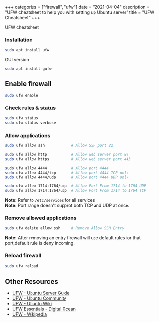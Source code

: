 +++
categories = ["firewall", "ufw"]
date = "2021-04-04"
description = "UFW cheatsheet to help you with setting up Ubuntu server"
title = "UFW Cheatsheet"
+++

UFW cheatsheet

### Installation

```bash
sudo apt install ufw
```

GUI version

```bash
sudo apt install gufw
```

## Enable firewall

```bash
sudo ufw enable
```

### Check rules & status

```bash
sudo ufw status
sudo ufw status verbose
```

### Allow applications

```bash
sudo ufw allow ssh            # Allow SSH port 22

sudo ufw allow http           # Allow web server port 80
sudo ufw allow https          # Allow web server port 443

sudo ufw allow 4444           # Allow port 4444
sudo ufw allow 4444/tcp       # Allow port 4444 TCP only
sudo ufw allow 4444/udp       # Allow port 4444 UDP only

sudo ufw allow 1714:1764/udp  # Allow Port From 1714 to 1764 UDP
sudo ufw allow 1714:1764/udp  # Allow Port From 1714 to 1764 TCP
```

**Note:** Refer to `/etc/services` for all services <br>
**Note:** Port range doesn't supprot both TCP and UDP at once.

### Remove allowed applications

```bash
sudo ufw delete allow ssh     # Remove Allow SSH Entry
```

**Note:** After removing an entry firewall will use default rules for that port,default rule is deny incoming.


### Reload firewall
```bash
sudo ufw reload
```


## Other Resources
- [UFW - Ubuntu Server Guide](https://help.ubuntu.com/lts/serverguide/firewall.html) <br>
- [UFW - Ubuntu Community](https://help.ubuntu.com/community/UFW) <br>
- [UFW - Ubuntu Wiki](https://wiki.ubuntu.com/UncomplicatedFirewall) <br>
- [UFW Essentials - Digital Ocean](https://www.digitalocean.com/community/tutorials/ufw-essentials-common-firewall-rules-and-commands) <br>
- [UFW - Wikipedia](https://en.wikipedia.org/wiki/Uncomplicated_Firewall)
